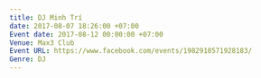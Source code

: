 ```yaml
---
title: DJ Minh Trí
date: 2017-08-07 18:26:00 +07:00
Event date: 2017-08-12 00:00:00 +07:00
Venue: Max3 Club
Event URL: https://www.facebook.com/events/1982918571928183/
Genre: DJ
---
```


